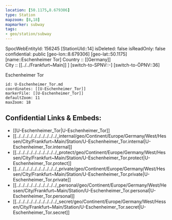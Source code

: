 ```yaml
---
location: [50.1175,8.679306] 
type: Station 
mapzoom: [8,18] 
mapmarker: subway 
tags:
- geo/station/subway
---
```

SpocWebEntityId: 156245
[StationUId::14] 
isDeleted: false
isReadOnly: false
confidential: public
[geo-lon::8.679306] 
[geo-lat::50.1175] 
[name::Eschenheimer Tor] 
Country :: [[Germany]]  
City :: [[../../Frankfurt~Main]] ] 
[switch-to-SPNV::-] 
[switch-to-ÖPNV::36] 

Eschenheimer Tor

```leaflet
id: U-Eschenheimer_Tor.md
coordinates: [[U-Eschenheimer_Tor]] 
markerFile: [[U-Eschenheimer_Tor]] 
defaultZoom: 11 
maxZoom: 18
```


## Confidential Links & Embeds: 
- [[U-Eschenheimer_Tor|U-Eschenheimer_Tor]] 
- [[../../../../../../../../../../_internal/geo/Continent/Europe/Germany/West/Hessen/City/Frankfurt~Main/Station/U-Eschenheimer_Tor.internal|U-Eschenheimer_Tor.internal]] 
- [[../../../../../../../../../../_protect/geo/Continent/Europe/Germany/West/Hessen/City/Frankfurt~Main/Station/U-Eschenheimer_Tor.protect|U-Eschenheimer_Tor.protect]] 
- [[../../../../../../../../../../_private/geo/Continent/Europe/Germany/West/Hessen/City/Frankfurt~Main/Station/U-Eschenheimer_Tor.private|U-Eschenheimer_Tor.private]] 
- [[../../../../../../../../../../_personal/geo/Continent/Europe/Germany/West/Hessen/City/Frankfurt~Main/Station/U-Eschenheimer_Tor.personal|U-Eschenheimer_Tor.personal]] 
- [[../../../../../../../../../../_secret/geo/Continent/Europe/Germany/West/Hessen/City/Frankfurt~Main/Station/U-Eschenheimer_Tor.secret|U-Eschenheimer_Tor.secret]] 
